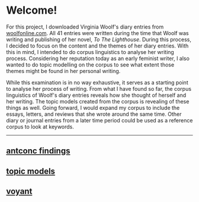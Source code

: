# Welcome!

For this project, I downloaded Virginia Woolf's diary entries from [woolfonline.com](http://woolfonline.com/?node=content/contextual/transcriptions&project=1&parent=2&taxa=41). All 41 entries were written during the time that Woolf was writing and publishing of her novel, *To The Lighthouse*. During this process, I decided to focus on the content and the themes of her diary entries. With this in mind, I intended to do corpus linguistics to analyse her writing process. Considering her reputation today as an early feminist writer, I also wanted to do topic modelling on the corpus to see what extent those themes might be found in her personal writing. 


While this examination is in no way exhaustive, it serves as a starting point to analyse her process of writing. From what I have found so far, the corpus linguistics of Woolf's diary entries reveals how she thought of herself and her writing. The topic models created from the corpus is revealing of these things as well. Going forward, I would expand my corpus to include the essays, letters, and reviews that she wrote around the same time. Other diary or journal entries from a later time period could be used as a reference corpus to look at keywords.

---
## [antconc findings](https://paula-rodrigo.github.io/woolfdiaries.github.io/antconc) 

## [topic models](https://paula-rodrigo.github.io/woolfdiaries.github.io/topicmodels) 

## [voyant](https://paula-rodrigo.github.io/woolfdiaries.github.io/voyant)
